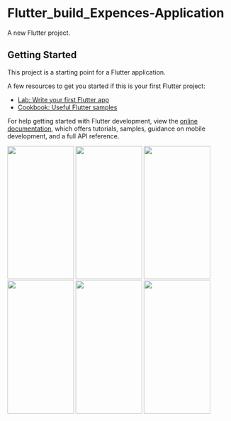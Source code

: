 # Flutter_build_Expences-Application

A new Flutter project.

## Getting Started

This project is a starting point for a Flutter application.

A few resources to get you started if this is your first Flutter project:

- [Lab: Write your first Flutter app](https://docs.flutter.dev/get-started/codelab)
- [Cookbook: Useful Flutter samples](https://docs.flutter.dev/cookbook)

For help getting started with Flutter development, view the
[online documentation](https://docs.flutter.dev/), which offers tutorials,
samples, guidance on mobile development, and a full API reference.


<img src="https://github.com/vikash-prem123/Expenses-manage-App/assets/106796672/417b506d-e5cf-4ee7-8302-8134735deaf8" width="150" height="300">
<img src="https://github.com/vikash-prem123/Expenses-manage-App/assets/106796672/456d29ee-d695-434f-9c97-f9471890f94f" width="150" height="300">
<img src="https://github.com/vikash-prem123/Expenses-manage-App/assets/106796672/a4b09f91-7023-490b-94b0-913ec6873e84" width="150" height="300">
<img src="https://github.com/vikash-prem123/Expenses-manage-App/assets/106796672/e5a7c868-0b9a-437b-b94c-b0e8f2026d5c" width="150" height="300">
<img src="https://github.com/vikash-prem123/Expenses-manage-App/assets/106796672/1bc3b0e9-0a51-4225-955d-8ffbab8dd3b7" width="150" height="300">
<img src="https://github.com/vikash-prem123/Expenses-manage-App/assets/106796672/77c12f47-52ca-4b31-9983-9cbf5cab4bee" width="150" height="300">
